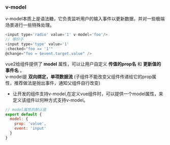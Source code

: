 ### v-model
v-model本质上是语法糖，它负责监听用户的输入事件以更新数据，并对一些极端场景进行一些特殊处理。  
```javascript
<input type='radio' value='1' v-model='foo'/>
// 等价于
<input type='type' value='1'
:checked="foo == '1'"
@change="foo = $event.target.value" />
```
vue2给组件提供了 __model__ 属性，可以让用户自定义 __传值的prop名__ 和 __更新值的事件名__ 。  
v-model是 __双向绑定，单项数据流__ (子组件不能改变父组件传递给它的prop属性，推荐做法是抛出事件，通知父组件自行改变)  
+ 让开发的组件支持v-model,在定义vue组件时，可以提供一个model属性，来定义该组件以何种方式支持v-model。
```javascript
// model属性的默认值 
export default {
  model: {
    prop: 'value',
    event: 'input'
  }
}
```
